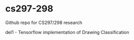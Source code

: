 # cs297-298

Github repo for CS297/298 research

del1 - Tensorflow implementation of Drawing Classification
